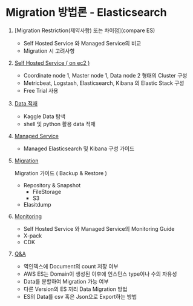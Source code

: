 # Migration 방법론 - Elasticsearch

1. [Migration Restriction(제약사항) 또는 차이점](compare ES)
   
   - Self Hosted Service 와 Managed Service의 비교
   - Migration 시 고려사항
   
2. [Self Hosted Service ( on ec2 )](#installed-es/selfhostedes.html)
   
   - Coordinate node 1, Master node 1, Data node 2 형태의 Cluster 구성
   - Metricbeat, Logstash, Elasticsearch, Kibana 의 Elastic Stack 구성
   - Free Trial 사용
   
3. [Data 적재](data-input-es/dataInputes.html)
   
   - Kaggle Data 탐색
   - shell 및 python 활용 data 적재
   
4. [Managed Service](managed-es/managedes.html)
   
   - Managed Elasticsearch 및 Kibana 구성 가이드
   
5. [Migration](migration-es/migrationes.html)
   
   Migration 가이드 ( Backup & Restore )
   
   - Repository & Snapshot
     - FileStorage
     - S3
   - Elasitdump
   
6. [Monitoring](monitoring-es/monitoringes.html)

   - Self Hosted Service 와 Managed Service의 Monitoring Guide
   - X-pack
   - CDK

7. [Q&A](additional-es\additional-es.html)

   - 역인덱스에 Document의 count 저장 여부
   - AWS ES는 Domain이 생성된 이후에 인스턴스 type이나 수의 자유성
   - Data를 분할하여 Migration 가능 여부
   - 다른 Version의 ES 끼리 Data Migration 방법
   - ES의 Data를 csv 혹은 Json으로 Export하는 방법
